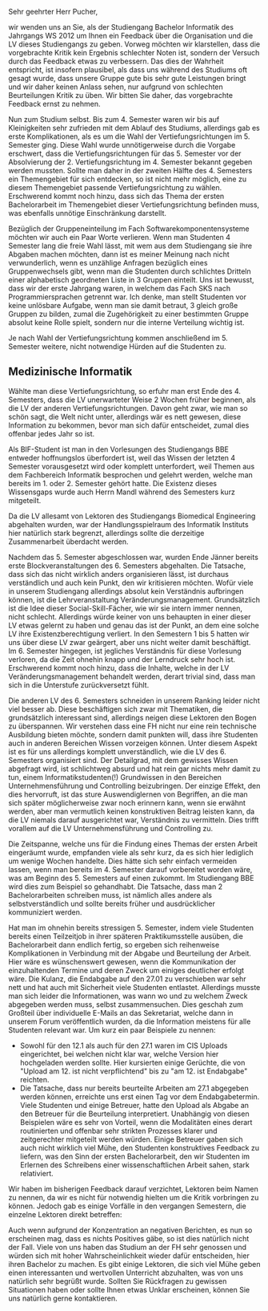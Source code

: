 Sehr geehrter Herr Pucher,

<!--
	Introduction: 
-->

wir wenden uns an Sie, als der Studiengang Bachelor Informatik des Jahrgangs WS 2012 um Ihnen ein Feedback über die Organisation und die LV dieses Studiengangs zu geben. 
Vorweg möchten wir klarstellen, dass die vorgebrachte Kritik kein Ergebnis schlechter Noten ist, sondern der Versuch durch das Feedback etwas zu verbessern. Das dies der Wahrheit entspricht, ist insofern plausibel, als dass uns während des Studiums oft gesagt wurde, dass unsere Gruppe gute bis sehr gute Leistungen bringt und wir daher keinen Anlass sehen, nur aufgrund von schlechten Beurteilungen Kritik zu üben. Wir bitten Sie daher, das vorgebrachte Feedback ernst zu nehmen. 

<!--
	Wahlpflichtfächerwahl
-->

Nun zum Studium selbst. Bis zum 4. Semester waren wir bis auf Kleinigkeiten sehr zufrieden mit dem Ablauf des Studiums, allerdings gab es erste Komplikationen, als es um die Wahl der Vertiefungsrichtungen im 5. Semester ging. Diese Wahl wurde unnötigerweise durch die Vorgabe erschwert, dass die Vertiefungsrichtungen für das 5. Semester vor der Absolvierung der 2. Vertiefungsrichtung im 4. Semester bekannt gegeben werden mussten. Sollte man daher in der zweiten Hälfte des 4. Semesters ein Themengebiet für sich entdecken, so ist nicht mehr möglich, eine zu diesem Themengebiet passende Vertiefungsrichtung zu wählen. Erschwerend kommt noch hinzu, dass sich das Thema der ersten Bachelorarbeit im Themengebiet dieser Vertiefungsrichtung befinden muss, was ebenfalls unnötige Einschränkung darstellt. 

<!--
	Gruppeneinteilung SKS (betrifft nur SKS C#)
-->

Bezüglich der Gruppeneinteilung im Fach Softwarekomponentensysteme möchten wir auch ein Paar Worte verlieren. Wenn man Studenten 4 Semester lang die freie Wahl lässt, mit wem aus dem Studiengang sie ihre Abgaben machen möchten, dann ist es meiner Meinung nach nicht verwunderlich, wenn es unzählige Anfragen bezüglich eines Gruppenwechsels gibt, wenn man die Studenten durch schlichtes Dritteln einer alphabetisch geordneten Liste in 3 Gruppen einteilt. Uns ist bewusst, dass wir der erste Jahrgang waren, in welchem das Fach SKS nach Programmiersprachen getrennt war. Ich denke, man stellt Studenten vor keine unlösbare Aufgabe, wenn man sie damit betraut, 3 gleich große Gruppen zu bilden, zumal die Zugehörigkeit zu einer bestimmten Gruppe absolut keine Rolle spielt, sondern nur die interne Verteilung wichtig ist.

<!--
	Vertiefungsrichtung Medizinische Informatik
-->

Je nach Wahl der Vertiefungsrichtung kommen anschließend im 5. Semester weitere, nicht notwendige Hürden auf die Studenten zu. 

## Medizinische Informatik
Wählte man diese Vertiefungsrichtung, so erfuhr man erst Ende des 4. Semesters, dass die LV unerwarteter Weise 2 Wochen früher beginnen, als die LV der anderen Vertiefungsrichtungen. Davon geht zwar, wie man so schön sagt, die Welt nicht unter, allerdings wär es nett gewesen, diese Information zu bekommen, bevor man sich dafür entscheidet, zumal dies offenbar jedes Jahr so ist.

Als BIF-Student ist man in den Vorlesungen des Studiengangs BBE entweder hoffnungslos überfordert ist, weil das Wissen der letzten 4 Semester vorausgesetzt wird oder komplett unterfordert, weil Themen aus dem Fachbereich Informatik besprochen und gelehrt werden, welche man bereits im 1. oder 2. Semester gehört hatte. Die Existenz dieses Wissensgaps wurde auch Herrn Mandl während des Semesters kurz mitgeteilt.

Da die LV allesamt von Lektoren des Studiengangs Biomedical Engineering abgehalten wurden, war der Handlungsspielraum des Informatik Instituts hier natürlich stark begrenzt, allerdings sollte die derzeitige Zusammenarbeit überdacht werden.

<!-- TODO: andere vertiefungsfächer -->

<!--
	Social Skill Fächer, speziell VMM
-->

Nachdem das 5. Semester abgeschlossen war, wurden Ende Jänner bereits erste Blockveranstaltungen des 6. Semesters abgehalten. Die Tatsache, dass sich das nicht wirklich anders organisieren lässt, ist durchaus verständlich und auch kein Punkt, den wir kritisieren möchten. Wofür viele in unserem Studiengang allerdings absolut kein Verständnis aufbringen können, ist die Lehrveranstaltung Veränderungsmanagement. Grundsätzlich ist die Idee dieser Social-Skill-Fächer, wie wir sie intern immer nennen, nicht schlecht. Allerdings würde keiner von uns behaupten in einer dieser LV etwas gelernt zu haben und genau das ist der Punkt, an dem eine solche LV ihre Existenzberechtigung verliert. 
In den Semestern 1 bis 5 hatten wir uns über diese LV zwar geärgert, aber uns nicht weiter damit beschäftigt. Im 6. Semester hingegen, ist jegliches Verständnis für diese Vorlesung verloren, da die Zeit ohnehin knapp und der Lerndruck sehr hoch ist. Erschwerend kommt noch hinzu, dass die Inhalte, welche in der LV Veränderungsmanagement behandelt werden, derart trivial sind, dass man sich in die Unterstufe zurückversetzt fühlt. 

<!--
	Restliche Blockveranstaltungen 6. Semester
-->

Die anderen LV des 6. Semesters schneiden in unserem Ranking leider nicht viel besser ab. Diese beschäftigen sich zwar mit Thematiken, die grundsätzlich interessant sind, allerdings neigen diese Lektoren den Bogen zu überspannen.
Wir verstehen dass eine FH nicht nur eine rein technische Ausbildung bieten möchte, sondern damit punkten will, dass ihre Studenten auch in anderen Bereichen Wissen vorzeigen können. Unter diesem Aspekt ist es für uns allerdings komplett unverständlich, wie die LV des 6. Semesters organisiert sind. Der Detailgrad, mit dem gewisses Wissen abgefragt wird, ist schlichtweg absurd und hat rein gar nichts mehr damit zu tun, einem Informatikstudenten(!) Grundwissen in den Bereichen Unternehmensführung und Controlling beizubringen. 
Der einzige Effekt, den dies hervorruft, ist das sture Auswendiglernen von Begriffen, an die man sich später möglicherweise zwar noch erinnern kann, wenn sie erwähnt werden, aber man vermutlich keinen konstruktiven Beitrag leisten kann, da die LV niemals darauf ausgerichtet war, Verständnis zu vermitteln. Dies trifft vorallem auf die LV Unternehmensführung und Controlling zu. 

<!--
	Bachelorarbeit
-->

Die Zeitspanne, welche uns für die Findung eines Themas der ersten Arbeit eingeräumt wurde, empfanden viele als sehr kurz, da es sich hier lediglich um wenige Wochen handelte. Dies hätte sich sehr einfach vermeiden lassen, wenn man bereits im 4. Semester darauf vorbereitet worden wäre, was am Beginn des 5. Semesters auf einen zukommt. Im Studiengang BBE wird dies zum Beispiel so gehandhabt. Die Tatsache, dass man 2 Bachelorarbeiten schreiben muss, ist nämlich alles andere als selbstverständlich und sollte bereits früher und ausdrücklicher kommuniziert werden.

Hat man im ohnehin bereits stressigen 5. Semester, indem viele Studenten bereits einen Teilzeitjob in ihrer späteren Praktikumsstelle ausüben, die Bachelorarbeit dann endlich fertig, so ergeben sich reihenweise Komplikationen in Verbindung mit der Abgabe und Beurteilung der Arbeit. Hier wäre es wünschenswert gewesen, wenn die Kommunikation der einzuhaltenden Termine und deren Zweck um einiges deutlicher erfolgt wäre. Die Kulanz, die Endabgabe auf den 27.01 zu verschieben war sehr nett und hat auch mit Sicherheit viele Studenten entlastet. Allerdings musste man sich leider die Informationen, was wann wo und zu welchem Zweck abgegeben werden muss, selbst zusammensuchen. Dies geschah zum Großteil über individuelle E-Mails an das Sekretariat, welche dann in unserem Forum veröffentlich wurden, da die Information meistens für alle Studenten relevant war. 
Um kurz ein paar Beispiele zu nennen: 
* Sowohl für den 12.1 als auch für den 27.1 waren im CIS Uploads eingerichtet, bei welchen nicht klar war, welche Version hier hochgeladen werden sollte. Hier kursierten einige Gerüchte, die von "Upload am 12. ist nicht verpflichtend" bis zu "am 12. ist Endabgabe" reichten.
* Die Tatsache, dass nur bereits beurteilte Arbeiten am 27.1 abgegeben werden können, erreichte uns erst einen Tag vor dem Endabgabetermin. Viele Studenten und einige Betreuer, hatte den Upload als Abgabe an den Betreuer für die Beurteilung interpretiert.
Unabhängig von diesen Beispielen wäre es sehr von Vorteil, wenn die Modalitäten eines derart routinierten und offenbar sehr strikten Prozesses klarer und zeitgerechter mitgeteilt werden würden. Einige Betreuer gaben sich auch nicht wirklich viel Mühe, den Studenten konstruktives Feedback zu liefern, was den Sinn der ersten Bachelorarbeit, den wir Studenten im Erlernen des Schreibens einer wissenschaftlichen Arbeit sahen, stark relativiert. 

<!-- 
	Individual Feedback bezüglich einzelner Lektoren
-->

Wir haben im bisherigen Feedback darauf verzichtet, Lektoren beim Namen zu nennen, da wir es nicht für notwendig hielten um die Kritik vorbringen zu können. Jedoch gab es einige Vorfälle in den vergangen Semestern, die einzelne Lektoren direkt betreffen:

<!-- Mense -->

<!--
	Schluss
-->

Auch wenn aufgrund der Konzentration an negativen Berichten, es nun so erscheinen mag, dass es nichts Positives gäbe, so ist dies natürlich nicht der Fall. Viele von uns haben das Studium an der FH sehr genossen und würden sich mit hoher Wahrscheinlichkeit wieder dafür entscheiden, hier ihren Bachelor zu machen. Es gibt einige Lektoren, die sich viel Mühe geben einen interessanten und wertvollen Unterricht abzuhalten, was von uns natürlich sehr begrüßt wurde.
Sollten Sie Rückfragen zu gewissen Situationen haben oder sollte Ihnen etwas Unklar erscheinen, können Sie uns natürlich gerne kontaktieren.